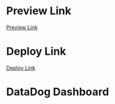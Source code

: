 # Preview Link
[Preview Link](https://final-assignment-vihu-dsrfzdz4o-gudlaug-vestmanns-projects.vercel.app)

# Deploy Link
[Deploy Link](https://final-assignment-vihu-8ypwkovyg-gudlaug-vestmanns-projects.vercel.app)

# DataDog Dashboard
<!-- ![Datadog TODO dashboard](dashboard.png) -->